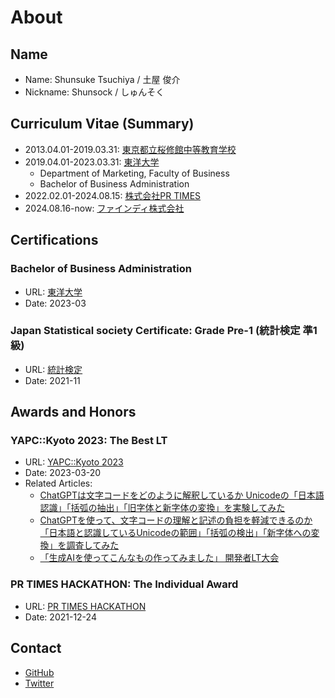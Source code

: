 # About

## Name

- Name: Shunsuke Tsuchiya / 土屋 俊介
- Nickname: Shunsock / しゅんそく

## Curriculum Vitae (Summary)

- 2013.04.01-2019.03.31: [東京都立桜修館中等教育学校](https://www.metro.ed.jp/oshukan-s/)
- 2019.04.01-2023.03.31: [東洋大学](https://www.toyo.ac.jp/)
  - Department of Marketing, Faculty of Business
  - Bachelor of Business Administration
- 2022.02.01-2024.08.15: [株式会社PR TIMES](https://prtimes.co.jp/)
- 2024.08.16-now: [ファインディ株式会社](https://findy.co.jp/)

## Certifications

### Bachelor of Business Administration

- URL: [東洋大学](https://www.toyo.ac.jp/)
- Date: 2023-03

### Japan Statistical society Certificate: Grade Pre-1 (統計検定 準1級)

- URL: [統計検定](https://www.toukei-kentei.jp/)
- Date: 2021-11

## Awards and Honors

### YAPC::Kyoto 2023: The Best LT

- URL: [YAPC::Kyoto 2023](https://yapcjapan.org/2023kyoto/)
- Date: 2023-03-20
- Related Articles:
    - [ChatGPTは文字コードをどのように解釈しているか Unicodeの「日本語認識」「括弧の抽出」「旧字体と新字体の変換」を実験してみた](https://logmi.jp/tech/articles/328614)
    - [ChatGPTを使って、文字コードの理解と記述の負担を軽減できるのか「日本語と認識しているUnicodeの範囲」「括弧の検出」「新字体への変換」を調査してみた](https://logmi.jp/tech/articles/329484)
    - [「生成AIを使ってこんなもの作ってみました」 開発者LT大会](https://logmi.jp/events/4013)

### PR TIMES HACKATHON: The Individual Award

- URL: [PR TIMES HACKATHON](https://www.wantedly.com/projects/796082)
- Date: 2021-12-24

## Contact

- [GitHub](https://github.com/shunsock)
- [Twitter](https://twitter.com/shunsock)

